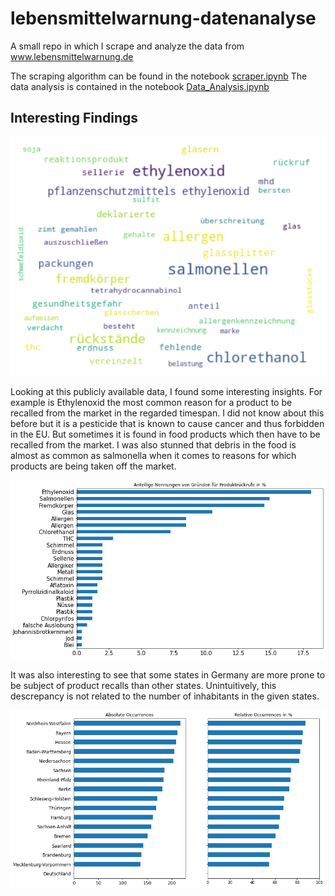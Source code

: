 # lebensmittelwarnung-datenanalyse
A small repo in which I scrape and analyze the data from www.lebensmittelwarnung.de

The scraping algorithm can be found in the notebook [scraper.ipynb](scraper.ipynb)
The data analysis is contained in the notebook [Data_Analysis.ipynb](Data_Analysis.ipynb)

## Interesting Findings
![Reasons for product recalls](wordcloud.png)

Looking at this publicly available data, I found some interesting insights. For example is Ethylenoxid the most common reason for a product to be recalled from the market in the regarded timespan. I did not know about this before but it is a pesticide that is known to cause cancer and thus forbidden in the EU. But sometimes it is found in food products which then have to be recalled from the market. I was also stunned that debris in the food is almost as common as salmonella when it comes to reasons for which products are being taken off the market. 

![Reasons for product recalls](reasons_count.png)

It was also interesting to see that some states in Germany are more prone to be subject of product recalls than other states. Unintuitively, this descrepancy is not related to the number of inhabitants in the given states. 

![Regions with recalls](regions_count.png)
